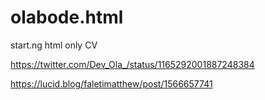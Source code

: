 # olabode.html
start.ng html only CV 

https://twitter.com/Dev_Ola_/status/1165292001887248384

https://lucid.blog/faletimatthew/post/1566657741
